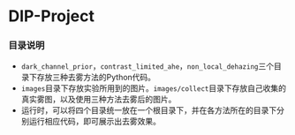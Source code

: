 # DIP-Project

### 目录说明
- `dark_channel_prior`，`contrast_limited_ahe`，`non_local_dehazing`三个目录下存放三种去雾方法的Python代码。
- `images`目录下存放实验所用到的图片。`images/collect`目录下存放自己收集的真实雾图，以及使用三种方法去雾后的图片。
- 运行时，可以将四个目录统一放在一个根目录下，并在各方法所在的目录下分别运行相应代码，即可展示出去雾效果。
